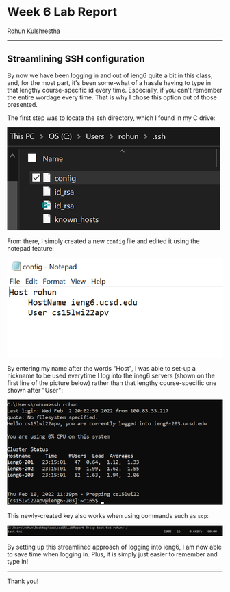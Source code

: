 # Week 6 Lab Report
Rohun Kulshrestha

***
## Streamlining SSH configuration ##
By now we have been logging in and out of ieng6 quite a bit in this class, and, for the most part, it's been some-what of a hassle having to type in that lengthy course-specific id every time. Especially, if you can't remember the entire wordage every time. That is why I chose this option out of those presented.

The first step was to locate the ssh directory, which I found in my C drive:

![Image](sshdir.PNG)

From there, I simply created a new `config` file and edited it using the notepad feature:

![Image](sshfile.PNG)

By entering my name after the words "Host", I was able to set-up a nickname to be used everytime I log into the ineg6 servers (shown on the first line of the picture below) rather than that lengthy course-specific one shown after "User":

![Image](sshConsole.PNG)

This newly-created key also works when using commands such as `scp`:

![Image](sshSCP.PNG)

By setting up this streamlined approach of logging into ieng6, I am now able to save time when logging in. Plus, it is simply just easier to remember and type in!

***
Thank you!



